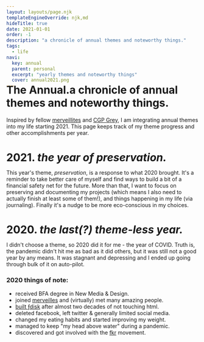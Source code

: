 ```yaml
---
layout: layouts/page.njk
templateEngineOverride: njk,md
hideTitle: true
date: 2021-01-01
order: -1
description: "a chronicle of annual themes and noteworthy things."
tags: 
  - life
navi:
  key: annual
  parent: personal
  excerpt: "yearly themes and noteworthy things"
  cover: annual2021.png
---
```

<h1 style="margin-top:-1em;">The Annual.<span>a chronicle of annual themes and noteworthy things.</span></h1>

Inspired by fellow [merveillites](https://chotrin.tilde.institute/the_annual.html) and [CGP Grey](https://www.youtube.com/watch?v=NVGuFdX5guE), I am integrating annual themes into my life starting 2021. This page keeps track of my theme progress and other accomplishments per year.

<h1 style="margin-bottom:0"> 2021. <span><i>the year of preservation.</i></span></h1>

This year's theme, *preservation*, is a response to what 2020 brought. It's a reminder to take better care of myself and find ways to build a bit of a financial safety net for the future. More than that, I want to focus on preserving and documenting my projects (which means I also need to actually finish at least some of them!), and things happening in my life (via journaling). Finally it's a nudge to be more eco-conscious in my choices. 



<h1 style="margin-bottom:0"> 2020. <span> <i>the last(?) theme-less year.</i></span></h1>

I didn't choose a theme, so 2020 did it for me - the year of COVID. Truth is, the pandemic didn't hit me as bad as it did others, but it was still not a good year by any means. It was stagnant and depressing and I ended up going through bulk of it on auto-pilot.

### 2020 things of note:
* received BFA degree in New Media & Design.
* joined [merveilles](https://merveilles.town/@FredBednarski) and (virtually) met many amazing people.
* [built ƒdisk](/siteColophon) after almost two decades of not touching html.
* deleted facebook, left twitter & generally limited social media.
* changed my eating habits and started improving my weight.
* managed to keep "my head above water" during a pandemic.
* discovered and got involved with the [fkr](/fkr) movement.